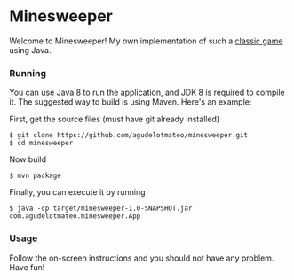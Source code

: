 # Minesweeper

Welcome to Minesweeper! My own implementation of such a [classic game](https://en.wikipedia.org/wiki/Minesweeper_(video_game)) using Java.


### Running

You can use Java 8 to run the application, and JDK 8 is required to compile it. The suggested way to build is using Maven. Here's an example:

First, get the source files (must have git already installed)
```
$ git clone https://github.com/agudelotmateo/minesweeper.git
$ cd minesweeper
```

Now build
```
$ mvn package
```

Finally, you can execute it by running
```
$ java -cp target/minesweeper-1.0-SNAPSHOT.jar com.agudelotmateo.minesweeper.App
```


### Usage

Follow the on-screen instructions and you should not have any problem. Have fun!